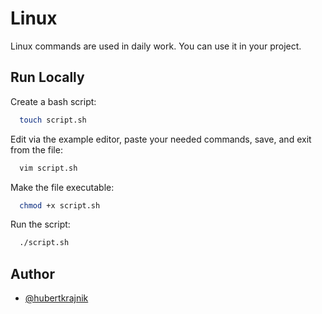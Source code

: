 # Linux

Linux commands are used in daily work. You can use it in your project.

## Run Locally

Create a bash script:

```bash
  touch script.sh
```

Edit via the example editor, paste your needed commands, save, and exit from the file:

```bash
  vim script.sh
```

Make the file executable:

```bash
  chmod +x script.sh
```

Run the script:

```bash
  ./script.sh
```

## Author

- [@hubertkrajnik](https://github.com/hubertkrajnik)
